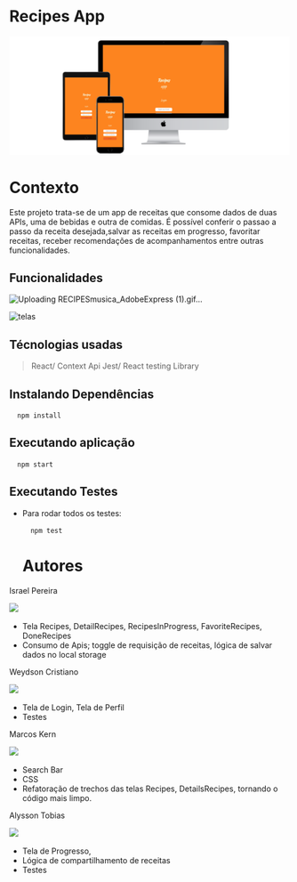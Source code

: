  
# Recipes App

<div>
  <img src="src/images/3-devices-black.png" alt="telas"/>
</div>

# Contexto
Este projeto trata-se de um app de receitas que consome dados de duas APIs, uma de bebidas e outra de comidas.
É possível conferir o passao a passo da receita desejada,salvar as receitas em progresso, favoritar receitas, receber recomendações
de acompanhamentos entre outras funcionalidades. 

## Funcionalidades 
![Uploading RECIPESmusica_AdobeExpress (1).gif…]()

<div>
  <img src="src/images/RECIPESmusica_AdobeExpress (1).gif" alt="telas"/>
</div>

## Técnologias usadas
> React/ Context Api
> Jest/ React testing Library 

## Instalando Dependências

  ```
    npm install
  ``` 
## Executando aplicação

  ```
    npm start
  ```

## Executando Testes

* Para rodar todos os testes:

  ```
    npm test
  ```
  # Autores
  
<div>
  <div>
    <p>Israel Pereira</p>
    <a href="//github.com/IsraelViPe/recipesApp"><img src="https://avatars.githubusercontent.com/u/106566391?s=64&v=4" width=50></a>
   
   * Tela Recipes, DetailRecipes, RecipesInProgress, FavoriteRecipes, DoneRecipes
   * Consumo de Apis; toggle de requisição de receitas, lógica de salvar dados no local storage
   
  </div>  
  <div>
    <p>Weydson Cristiano</p>
    <a href="//github.com/WeydsonCristiano"><img src="https://avatars.githubusercontent.com/u/106351457?s=64&v=4" width=50></a>

  * Tela de Login, Tela de Perfil
  * Testes  
  
  </div>  
  <div>
    <p>Marcos Kern</p>
    <a href="//github.com/MarcosKern"><img src="https://avatars.githubusercontent.com/u/98438915?s=64&v=4" width=50" width=50></a>

  * Search Bar
  * CSS
  * Refatoração de trechos das telas Recipes, DetailsRecipes, tornando o código mais limpo.  
  </div>  
  <div>
    <p>Alysson Tobias</p>
    <a href="//github.com/alysson-tobias"><img src="https://avatars.githubusercontent.com/u/52948987?s=64&v=4" width=50" width=50></a>  

  * Tela de Progresso, 
  * Lógica de compartilhamento de receitas
  * Testes  
 </div>  
</div>  
  
